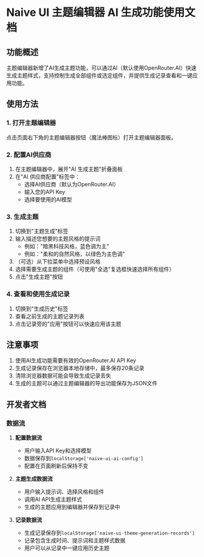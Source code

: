 # Naive UI 主题编辑器 AI 生成功能使用文档

## 功能概述

主题编辑器新增了AI生成主题功能，可以通过AI（默认使用OpenRouter.AI）快速生成主题样式，支持控制生成全部组件或选定组件，并提供生成记录查看和一键应用功能。

## 使用方法

### 1. 打开主题编辑器

点击页面右下角的主题编辑器按钮（魔法棒图标）打开主题编辑器面板。

### 2. 配置AI供应商

1. 在主题编辑器中，展开"AI 生成主题"折叠面板
2. 在"AI 供应商配置"标签中：
   - 选择AI供应商（默认为OpenRouter.AI）
   - 输入您的API Key
   - 选择要使用的AI模型

### 3. 生成主题

1. 切换到"主题生成"标签
2. 输入描述您想要的主题风格的提示词
   - 例如："暗黑科技风格，蓝色调为主"
   - 例如："柔和的自然风格，以绿色为主色调"
3. （可选）从下拉菜单中选择预设风格
4. 选择需要生成主题的组件（可使用"全选"复选框快速选择所有组件）
5. 点击"生成主题"按钮

### 4. 查看和使用生成记录

1. 切换到"生成历史"标签
2. 查看之前生成的主题记录列表
3. 点击记录旁的"应用"按钮可以快速应用该主题

## 注意事项

1. 使用AI生成功能需要有效的OpenRouter.AI API Key
2. 生成记录保存在浏览器本地存储中，最多保存20条记录
3. 清除浏览器数据可能会导致生成记录丢失
4. 生成的主题可以通过主题编辑器的导出功能保存为JSON文件

## 开发者文档


### 数据流

1. **配置数据流**
   - 用户输入API Key和选择模型
   - 数据保存到`localStorage['naive-ui-ai-config']`
   - 配置在页面刷新后保持不变

2. **主题生成数据流**
   - 用户输入提示词、选择风格和组件
   - 调用AI API生成主题样式
   - 生成的主题应用到编辑器并保存到记录中

3. **记录数据流**
   - 生成记录保存到`localStorage['naive-ui-theme-generation-records']`
   - 记录包含生成时间、提示词和主题样式数据
   - 用户可以从记录中一键应用历史主题
